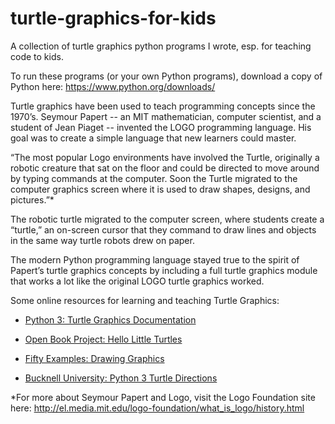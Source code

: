 # turtle-graphics-for-kids
A collection of turtle graphics python programs I wrote, esp. for teaching code to kids. 

To run these programs (or your own Python programs), download a copy of Python here: https://www.python.org/downloads/

Turtle graphics have been used to teach programming concepts since the 1970’s. Seymour Papert -- an MIT mathematician, computer scientist, and a student of Jean Piaget -- invented the LOGO programming language. His goal was to create a simple language that new learners could master.

“The most popular Logo environments have involved the Turtle, originally a robotic creature that sat on the floor and could be directed to move around by typing commands at the computer. Soon the Turtle migrated to the computer graphics screen where it is used to draw shapes, designs, and pictures.”*

The robotic turtle migrated to the computer screen, where students create a “turtle,” an on-screen cursor that they command to draw lines and objects in the same way turtle robots drew on paper.

The modern Python programming language stayed true to the spirit of Papert’s turtle graphics concepts by including a full turtle graphics module that works a lot like the original LOGO turtle graphics worked.

Some online resources for learning and teaching Turtle Graphics:

* [Python 3: Turtle Graphics Documentation](https://docs.python.org/3.1/library/turtle.html)

* [Open Book Project: Hello Little Turtles](http://openbookproject.net/thinkcs/python/english3e/hello_little_turtles.html)

* [Fifty Examples: Drawing Graphics](https://fiftyexamples.readthedocs.org/en/latest/turtle.html)

* [Bucknell University: Python 3 Turtle Directions](http://www.eg.bucknell.edu/~hyde/Python3/TurtleDirections.html)

*For more about Seymour Papert and Logo, visit the Logo Foundation site here: http://el.media.mit.edu/logo-foundation/what_is_logo/history.html

